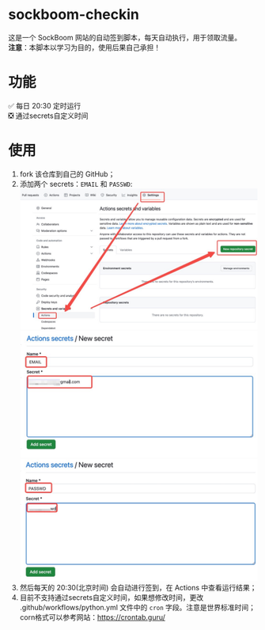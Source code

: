 # sockboom-checkin
这是一个 SockBoom 网站的自动签到脚本，每天自动执行，用于领取流量。<br>
**注意**：本脚本以学习为目的，使用后果自己承担！
# 功能
✅ 每日 20:30 定时运行 <br>
❎ 通过secrets自定义时间
# 使用
1. fork 该仓库到自己的 GitHub；
2. 添加两个 secrets：`EMAIL` 和 `PASSWD`:
   ![](./img/1.jpg)
   ![](./img/2.jpg)
   ![](./img/3.jpg)
3. 然后每天的 20:30(北京时间) 会自动进行签到，在 Actions 中查看运行结果；
4. 目前不支持通过secrets自定义时间，如果想修改时间，更改 .github/workflows/python.yml 文件中的 `cron` 字段。注意是世界标准时间；corn格式可以参考网站：https://crontab.guru/
